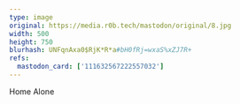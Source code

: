 ```yaml
---
type: image
original: https://media.r0b.tech/mastodon/original/8.jpg
width: 500
height: 750
blurhash: UNFqnAxa0$RjK*R*a#bH0fRj=wxaS%xZJ7R+
refs:
  mastodon_card: ['111632567222557032']
---
```


Home Alone

